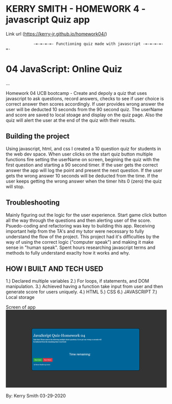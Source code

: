 # KERRY SMITH - HOMEWORK 4 - javascript Quiz app

Link url (https://kerry-jr.github.io/homework04/)

                -=-=-=-=- Functioning quiz made with javascript -=-=-=-=-=-

# 04 JavaScript: Online Quiz
...

Homework 04 UCB bootcamp - Create and depoly a quiz that uses javascript to ask questions, record answers, checks to see if user choice is correct answer then scores accordingly.  If user provides wrong answer the user will be deducted 10 seconds from the 90 second quiz. The userName and score are saved to local stoage and display on the quiz page.  Also the quiz will alert the user at the end of the quiz with their results.

## Building the project

Using javascript, html, and css I created a 10 question quiz for students in the web dev space. When user clicks on the start quiz button multiple functions fire setting the userName on screen, begining the quiz with the first question and starting a 90 second timer.  If the user gets the correct answer the app will log the point and present the next question. If the user gets the wrong answer 10 seconds will be deducted from the time.  If the user keeps getting the wrong answer when the timer hits 0 (zero) the quiz will stop.

## Troubleshooting

Mainly figuring out the logic for the user experience.  Start game click button all the way through the questions and then alerting user of the score. Psuedo-coding and refactoring was key to building this app. Receiving important help from the TA's and my tutor were necessary to fully understand the flow of the project. This project had it's difficulties by the way of using the correct logic ("computer speak") and making it make sense in "human speak". Spent hours researching javascript terms and methods to fully understand exaclty how it works and why.


## HOW I BUILT AND TECH USED

1.) Declared multiple variables 
2.) For loops, if statements, and DOM manipulation.
3.) Achieved having a function take input from user and then generate score for users uniquely.
4.) HTML
5.) CSS
6.) JAVASCRIPT
7.) Local storage

Screen of app
![Quiz app screenshot](./assets/image/quiz.png)


By: Kerry Smith 03-29-2020